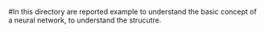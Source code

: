 #In this directory are reported example to understand the basic concept of a neural network, to understand the strucutre.
